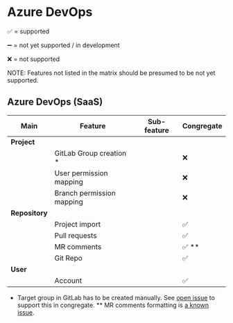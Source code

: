 # Azure DevOps

:white_check_mark: = supported

:heavy_minus_sign: = not yet supported / in development

:x: = not supported

NOTE: Features not listed in the matrix should be presumed to be not yet supported.

## Azure DevOps (SaaS)

| Main           | Feature                   | Sub-feature | Congregate            |
| -------------- | ------------------------- | ----------- | --------------------- |
| **Project**    |
|                | GitLab Group creation *   |             | :x:                   |
|                | User permission mapping   |             | :x:                   |
|                | Branch permission mapping |             | :x:                   |
| **Repository** |
|                | Project import            |             | :white_check_mark:    |
|                | Pull requests             |             | :white_check_mark:    |
|                | MR comments               |             | :white_check_mark: ** |
|                | Git Repo                  |             | :white_check_mark:    |
| **User**       |
|                | Account                   |             | :white_check_mark:    |

* Target group in GitLab has to be created manually. See [open issue](https://gitlab.com/gitlab-org/professional-services-automation/tools/migration/congregate/-/issues/1147) to support this in congregate.
** MR comments formatting is [a known issue](https://gitlab.com/gitlab-org/professional-services-automation/tools/migration/congregate/-/issues/1174).
